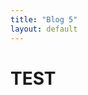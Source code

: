 ```yaml
---
title: "Blog 5"
layout: default
---
```

<html lang="en">
<body>
  
  <h1> TEST </h1>
  
</body>
</html>
